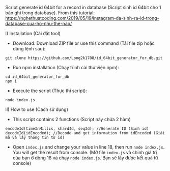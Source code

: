 Script generate id 64bit for a record in database (Script sinh id 64bit cho 1 bản ghi trong database).
From this tutorial: https://nghethuatcoding.com/2019/05/19/instagram-da-sinh-ra-id-trong-database-cua-ho-nhu-the-nao/

I) Installation (Cài đặt tool)
* Download: Download ZIP file or use this command (Tải file zip hoặc dùng lệnh sau):
```
git clone https://github.com/Long2k1708/id_64bit_generator_for_db.git
```

* Run npm installation (Chạy trình cài thư viện npm):
```
cd id_64bit_generator_for_db
npm i
```

* Execute the script (Thực thi script):
```
node index.js
```

II) How to use (Cách sử dụng)
* This script contains 2 functions (Script này chứa 2 hàm)
```
encodeId(timeInMillis, shardId, seqId); //Generate ID (Sinh id)
decodeId(idEncoded); //Decode and get information from idEncoded (Giải mã và lấy thông tin từ id)
```

* Open `index.js` and change your value in line 18, then run `node index.js`. You will get the result from console.
(Mở file `index.js` và chỉnh giá trị của bạn ở dòng 18 và chạy `node index.js`. Bạn sẽ lấy được kết quả từ console)
